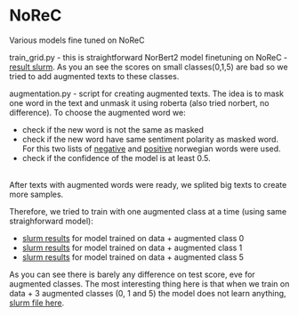 # NoReC
Various models fine tuned  on NoReC <br>
  
train_grid.py - this is straightforward NorBert2 model finetuning on NoReC - [result slurm](https://github.com/AnnaPalarkina171/NoReC/blob/main/results/slurm-6426257.out). As you an see the scores on small classes(0,1,5) are bad so we tried to add augmented texts to these classes.
<br>

augmentation.py - script for creating augmented texts. The idea is to mask one word in the text and unmask it using roberta (also tried norbert, no difference). To choose the augmented word we:
- check if the new word is not the same as masked
- check if the new word have same sentiment polarity as masked word. For this two lists of [negative](https://github.com/AnnaPalarkina171/NoReC/blob/main/Fullform_Negative_lexicon.txt) and [positive](https://github.com/AnnaPalarkina171/NoReC/blob/main/Fullform_Positive_lexicon.txt) norwegian words were used. 
- check if the confidence of the model is at least 0.5.
<br> 
After texts with augmented words were ready, we splited big texts to create more samples.
<br> 

Therefore, we tried to train with one augmented class at a time (using same straighforward model):
- [slurm results](https://github.com/AnnaPalarkina171/NoReC/blob/main/results/slurm-6717156.out) for model trained on data + augmented class 0
- [slurm results](https://github.com/AnnaPalarkina171/NoReC/blob/main/results/slurm-6932819.out) for model trained on data + augmented class 1
- [slurm results](https://github.com/AnnaPalarkina171/NoReC/blob/main/results/slurm-6932821.out) for model trained on data + augmented class 5

As you can see there is barely any difference on test score, eve for augmented classes. The most interesting thing here is that when we train on data + 3 augmented classes (0, 1 and 5) the model does not learn anything, [slurm file here](https://github.com/AnnaPalarkina171/NoReC/blob/main/train_aug_015.py).
<br>
